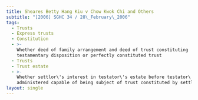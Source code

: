 ```yaml
---
title: Sheares Betty Hang Kiu v Chow Kwok Chi and Others
subtitle: "[2006] SGHC 34 / 28\_February\_2006"
tags:
  - Trusts
  - Express trusts
  - Constitution
  - >-
    Whether deed of family arrangement and deed of trust constituting
    testamentary disposition or perfectly constituted trust
  - Trusts
  - Trust estate
  - >-
    Whether settlor\'s interest in testator\'s estate before testator\'s estate
    administered capable of being subject of trust constituted by settlor
layout: single
---
```


